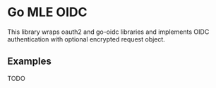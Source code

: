 # Go MLE OIDC

This library wraps oauth2 and go-oidc libraries and implements OIDC authentication with optional encrypted request object.

## Examples

TODO